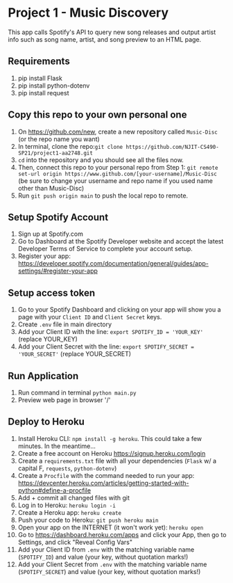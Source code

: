 # Project 1 - Music Discovery

This app calls Spotify's API to query new song releases and output artist info such as song name, artist, and song preview to an HTML page.

## Requirements
1. pip install Flask
2. pip install python-dotenv
3. pip install request

## Copy this repo to your own personal one
1. On https://github.com/new, create a new repository called `Music-Disc` (or the repo name you want)
2. In terminal, clone the repo:`git clone https://github.com/NJIT-CS490-SP21/project1-aa2748.git`
3. `cd` into the repository and you should see all the files now.
4. Then, connect this repo to your personal repo from Step 1: `git remote set-url origin https://www.github.com/[your-username]/Music-Disc` (be sure to change your username and repo name if you used name other than Music-Disc)
5. Run `git push origin main` to push the local repo to remote.

## Setup Spotify Account
1. Sign up at Spotify.com
2. Go to Dashboard at the Spotify Developer website and accept the latest Developer Terms of Service to complete your account setup.
3. Register your app: https://developer.spotify.com/documentation/general/guides/app-settings/#register-your-app

## Setup access token
1. Go to your Spotify Dashboard and clicking on your app will show you a page with your `Client ID` and `Client Secret` keys.
2. Create `.env` file in main directory
3. Add your Client ID with the line: `export SPOTIFY_ID = 'YOUR_KEY'` (replace YOUR_KEY)
4. Add your Client Secret with the line: `export SPOTIFY_SECRET = 'YOUR_SECRET'` (replace YOUR_SECRET)

## Run Application
1. Run command in terminal `python main.py`
2. Preview web page in browser '/'

## Deploy to Heroku
1. Install Heroku CLI: `npm install -g heroku`. This could take a few minutes. In the meantime...
2. Create a free account on Heroku https://signup.heroku.com/login
3. Create a `requirements.txt` file with all your dependencies (`Flask` w/ a capital F, `requests`, `python-dotenv`)
4. Create a `Procfile` with the command needed to run your app: https://devcenter.heroku.com/articles/getting-started-with-python#define-a-procfile
5. Add + commit all changed files with git
6. Log in to Heroku: `heroku login -i`
5. Create a Heroku app: `heroku create`
6. Push your code to Heroku: `git push heroku main`
7. Open your app on the INTERNET (it won't work yet): `heroku open`
8. Go to https://dashboard.heroku.com/apps and click your App, then go to Settings, and click "Reveal Config Vars"
10. Add your Client ID from `.env` with the matching variable name (`SPOTIFY_ID`) and value (your key, without quotation marks!)
11. Add your Client Secret from `.env` with the matching variable name (`SPOTIFY_SECRET`) and value (your key, without quotation marks!)